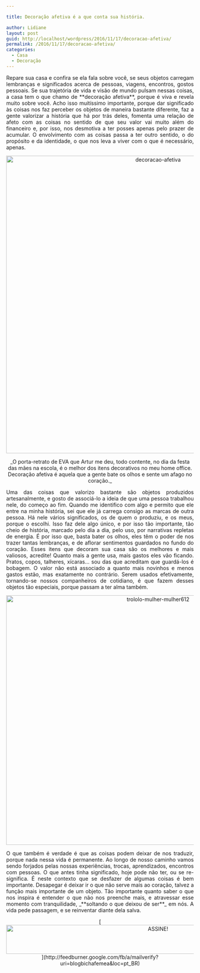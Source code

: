 ```yaml
---

title: Decoração afetiva é a que conta sua história.

author: Lidiane
layout: post
guid: http://localhost/wordpress/2016/11/17/decoracao-afetiva/
permalink: /2016/11/17/decoracao-afetiva/
categories:
  - Casa
  - Decoração
---
```

<p align="justify">
  Repare sua casa e confira se ela fala sobre você, se seus objetos carregam lembranças e significados acerca de pessoas, viagens, encontros, gostos pessoais. Se sua trajetória de vida e visão de mundo pulsam nessas coisas, a casa tem o que chamo de **decoração afetiva**, porque é viva e revela muito sobre você. Acho isso muitíssimo importante, porque dar significado às coisas nos faz perceber os objetos de maneira bastante diferente, faz a gente valorizar a história que há por trás deles, fomenta uma relação de afeto com as coisas no sentido de que seu valor vai muito além do financeiro e, por isso, nos desmotiva a ter posses apenas pelo prazer de acumular. O envolvimento com as coisas passa a ter outro sentido, o do propósito e da identidade, o que nos leva a viver com o que é necessário, apenas.
</p>

<p align="center">
  <img class="alignnone size-full wp-image-13269" src="http://www.trololodemulher.com.br/blog/wp-content/uploads/2016/11/DECORACAO-AFETIVA.jpg" alt="decoracao-afetiva" width="800" height="800" />
</p>

<p align="center">
  _O porta-retrato de EVA que Artur me deu, todo contente, no dia da festa das mães na escola, é o melhor dos itens decorativos no meu home office. Decoração afetiva é aquela que a gente bate os olhos e sente um afago no coração._
</p>

<p align="justify">
  Uma das coisas que valorizo bastante são objetos produzidos artesanalmente, e gosto de associá-lo a ideia de que uma pessoa trabalhou nele, do começo ao fim. Quando me identifico com algo e permito que ele entre na minha história, sei que ele já carrega consigo as marcas de outra pessoa. Há nele vários significados, os de quem o produziu, e os meus, porque o escolhi. Isso faz dele algo único, e por isso tão importante, tão cheio de história, marcado pelo dia a dia, pelo uso, por narrativas repletas de energia. É por isso que, basta bater os olhos, eles têm o poder de nos trazer tantas lembranças, e de aflorar sentimentos guardados no fundo do coração. Esses itens que decoram sua casa são os melhores e mais valiosos, acredite! Quanto mais a gente usa, mais gastos eles vão ficando. Pratos, copos, talheres, xícaras… sou das que acreditam que guardá-los é bobagem. O valor não está associado a quanto mais novinhos e menos gastos estão, mas exatamente no contrário. Serem usados efetivamente, tornando-se nossos companheiros de cotidiano, é que fazem desses objetos tão especiais, porque passam a ter alma também.
</p>

<p align="center">
  <img class="alignnone size-full wp-image-13272" src="http://www.trololodemulher.com.br/blog/wp-content/uploads/2016/11/TROLOLO-MULHER-MULHER612.jpg" alt="trololo-mulher-mulher612" width="800" height="671" />
</p>

<p align="justify">
  O que também é verdade é que as coisas podem deixar de nos traduzir, porque nada nessa vida é permanente. Ao longo de nosso caminho vamos sendo forjados pelas nossas experiências, trocas, aprendizados, encontros com pessoas. O que antes tinha significado, hoje pode não ter, ou se re-significa. É neste contexto que se desfazer de algumas coisas é bem importante. Desapegar é deixar ir o que não serve mais ao coração, talvez a função mais importante de um objeto. Tão importante quanto saber o que nos inspira é entender o que não nos preenche mais, e atravessar esse momento com tranquilidade, _**soltando o que deixou de ser**_ em nós. A vida pede passagem, e se reinventar diante dela salva.
</p>

<p align="center">
  [<img class="alignnone size-full wp-image-10439" src="http://www.trololodemulher.com.br/blog/wp-content/uploads/2014/09/ASSINE.png" alt="ASSINE!" width="800" height="78" />](http://feedburner.google.com/fb/a/mailverify?uri=blogbichafemea&loc=pt_BR) 
</p>

<p align="justify">